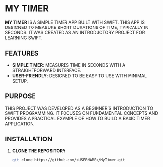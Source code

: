 # MY TIMER

**MY TIMER** IS A SIMPLE TIMER APP BUILT WITH SWIFT. THIS APP IS DESIGNED TO MEASURE SHORT DURATIONS OF TIME, TYPICALLY IN SECONDS. IT WAS CREATED AS AN INTRODUCTORY PROJECT FOR LEARNING SWIFT.

## FEATURES

- **SIMPLE TIMER**: MEASURES TIME IN SECONDS WITH A STRAIGHTFORWARD INTERFACE.
- **USER-FRIENDLY**: DESIGNED TO BE EASY TO USE WITH MINIMAL SETUP.

## PURPOSE

THIS PROJECT WAS DEVELOPED AS A BEGINNER’S INTRODUCTION TO SWIFT PROGRAMMING. IT FOCUSES ON FUNDAMENTAL CONCEPTS AND PROVIDES A PRACTICAL EXAMPLE OF HOW TO BUILD A BASIC TIMER APPLICATION.

## INSTALLATION

1. **CLONE THE REPOSITORY**

   ```bash
   git clone https://github.com/<USERNAME>/MyTimer.git
